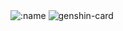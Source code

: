 <img src="https://count.getloli.com/get/@JamXi233?theme=rule34" alt=":name" />
<img src="https://genshin-card.getloli.com/16/282796368.png" alt="genshin-card" />
